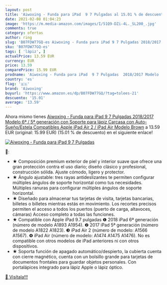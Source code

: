 ```yaml
---
layout: post
title: 'Aiwoxing - Funda para iPad  9 7 Pulgadas al 15.01 % de descuento'
date: 2021-02-08 01:04:23
image: 'https://m.media-amazon.com/images/I/51Q9-DZi-4L._SL200_.jpg'
comments: true
category: ofertas
author: ring
slug: 'B07FDW77GQ-es Aiwoxing - Funda para iPad 9 7 Pulgadas 2018/2017 Modelo...'
sku: 'B07FDW77GQ-es'
tags: [ 'lápiz', ]
actualPrice: 13.59 EUR
currency: EUR
price: 13.59
comparePrice: 15.99 EUR
prodname: 'Aiwoxing - Funda para iPad  9 7 Pulgadas  2018/2017 Modelo  6ª / 5ª generación   con Soporte para lápiz  Carcasa con Auto-Sueño/Estela  Compatibles Apple iPad Air 2 / iPad Air Modelo  Brown'
country: 'es'
flag: '🇪🇸'
brand: 'Aiwoxing'
buyurl: 'https://www.amazon.es/dp/B07FDW77GQ/?tag=tolees-21'
descuento: '15.01'
average: '13.59'
---
```


Ahora mismo tienes [Aiwoxing - Funda para iPad  9 7 Pulgadas  2018/2017 Modelo  6ª / 5ª generación   con Soporte para lápiz  Carcasa con Auto-Sueño/Estela  Compatibles Apple iPad Air 2 / iPad Air Modelo  Brown](https://www.amazon.es/dp/B07FDW77GQ/?tag=tolees-21) a 13.59 EUR (original: 15.99 EUR) (15.01 %  de descuento) en el siguiente enlace!

[![Aiwoxing - Funda para iPad  9 7 Pulgadas](https://m.media-amazon.com/images/I/51Q9-DZi-4L._SL200_.jpg)](https://www.amazon.es/dp/B07FDW77GQ/?tag=tolees-21)

🔎:

- ★ Composición premium exterior de piel y interior suave que ofrece una gran protección contra el uso diario; diseño clásico y profesional, construcción sólida. Ajuste cómodo, ligero y protector.
- ★ Ángulo ajustable: tres rayas antideslizantes te permiten configurar múltiples ángulos de soporte horizontal como tus necesidades. Múltiples ranuras para configurar múltiples ángulos de soporte horizontal.
- ★ Diseñado para almacenar tus tarjetas de visita, tarjetas bancarias, billetes o billetes mientras estás en movimiento. Los recortes precisos permiten el acceso a todos los puertos (puerto de carga, altavoces, cámaras) Acceso completo a todas las funciones.
- ★ Compatible con Apple iPad 9.7 pulgadas ❶ 2018 iPad 6ª generación (número de modelo A1893 A1954). ❷ 2017 iPad 5ª generación (número de modelo A1822 A1823). ❸ iPad Air 2 (número de modelo: A1566 A1567). ❹ iPad Air (número de modelo: A1474 A1475 A1476). No es compatible con otros modelos de iPad anteriores ni con otros dispositivos.
- ★ Soporta función de apagado automático/despierto, la cubierta cuenta con cierre magnético, cuenta con un bolsillo grande para tarjetas de documentos frontales para guardar objetos personales. Con portalápices integrado para lápiz Apple o lápiz óptico.

[🛒 Visítala!!!](https://www.amazon.es/dp/B07FDW77GQ/?tag=tolees-21)
